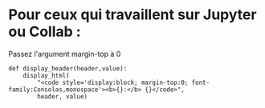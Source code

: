 



# Pour ceux qui travaillent sur Jupyter ou Collab :

Passez l'argument margin-top à 0

    def display_header(header,value):
        display_html(
            "<code style='display:block; margin-top:0; font-family:Consolas,monospace'><b>{}:</b> {}</code>",
            header, value)
